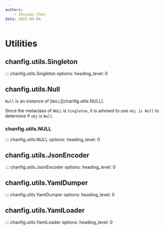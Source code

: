 ```yaml
---
authors:
    - Zhiyuan Chen
date: 2022-05-04
---
```


# Utilities

## chanfig.utils.Singleton

::: chanfig.utils.Singleton
    options:
        heading_level: 0

## chanfig.utils.Null

`Null` is an instance of [`NULL`][chanfig.utils.NULL].

Since the metaclass of `NULL` is `Singleton`, it is advised to use `obj is Null` to determine if `obj` is `Null`.

### chanfig.utils.NULL

::: chanfig.utils.NULL
    options:
        heading_level: 0

## chanfig.utils.JsonEncoder

::: chanfig.utils.JsonEncoder
    options:
        heading_level: 0

## chanfig.utils.YamlDumper

::: chanfig.utils.YamlDumper
    options:
        heading_level: 0

## chanfig.utils.YamlLoader

::: chanfig.utils.YamlLoader
    options:
        heading_level: 0
